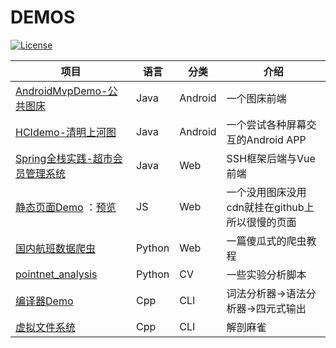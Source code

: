 # DEMOS
[![License](https://img.shields.io/badge/license-Apache%202-green.svg)](https://www.apache.org/licenses/LICENSE-2.0)

| 项目                                                         | 语言   | 分类    | 介绍                                            |
| ------------------------------------------------------------ | ------ | ------- | ----------------------------------------------- |
| [AndroidMvpDemo-公共图床](https://github.com/livin2/PersonalDemos/tree/AndroidMvpDemo) | Java   | Android | 一个图床前端                                    |
| [HCIdemo-清明上河图](https://github.com/livin2/PersonalDemos/tree/HCIdemo) | Java   | Android | 一个尝试各种屏幕交互的Android APP               |
| [Spring全栈实践-超市会员管理系统](https://github.com/livin2/PersonalDemos/tree/SpringDemo) | Java   | Web     | SSH框架后端与Vue前端                            |
| [静态页面Demo](https://github.com/livin2/PersonalDemos/tree/ZodiacPage) ：[预览](https://livin2.github.io/PersonalDemos/) | JS     | Web     | 一个没用图床没用cdn就挂在github上所以很慢的页面 |
| [国内航班数据爬虫](https://github.com/livin2//PersonalDemos/tree/pyCrawler) | Python | Web     | 一篇傻瓜式的爬虫教程                            |
| [pointnet_analysis](https://github.com/livin2/pointnet_analysis) | Python    | CV     |一些实验分析脚本                                        |
| [编译器Demo](https://github.com/livin2/PersonalDemos/tree/CompilationDemo) | Cpp    | CLI     | 词法分析器->语法分析器->四元式输出              |
| [虚拟文件系统](https://github.com/livin2/PersonalDemos/tree/VirtualFileSys) | Cpp    | CLI     | 解剖麻雀                                        |

